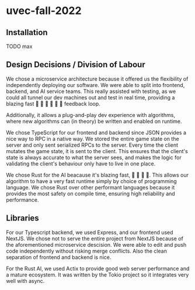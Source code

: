 # uvec-fall-2022

## Installation

TODO max

## Design Decisions / Division of Labour

We chose a microservice architecture because it offered us the flexibility of independently deploying our software. We were able to split into frontend, backend, and AI service teams. This really assisted with testing, as we could all tunnel our dev machines out and test in real time, providing a blazing fast 🚀 🚀 🚀 🚀 🚀 🚀  feedback loop.

Additionally, it allows a plug-and-play dev experience with algorithms, where new algorithms can (in theory) be written and enabled on runtime.

We chose TypeScript for our frontend and backend since JSON provides a nice way to RPC in a native way. We stored the entire game state on the server and only sent serialized RPCs to the server. Every time the client mutates the game state, it is sent to the client. This ensures that the client's state is always accurate to what the server sees, and makes the logic for validating the client's behaviour only have to live in one place.

We chose Rust for the AI beacause it's blazing fast, 🚀 🚀 🚀 🚀. This allows our algorithm to have a very fast runtime simply by choice of programming language. We chose Rust over other performant languages because it provides the most safety on compile time, ensuring high reliability and performance.

## Libraries 

For our Typescript backend, we used Express, and our frontend used NextJS. We chose not to serve the entire project from NextJS because of the aforementioned microservice descision. We were able to edit and push code independently without risking merge conflicts. Also the clean separation of frontend and backend is nice.

For the Rust AI, we used Actix to provide good web server performance and a mature ecosystem. It was written by the Tokio project so it integrates very well with async.